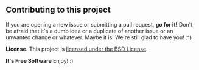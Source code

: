 ## Contributing to this project

If you are opening a new issue or submitting a pull request, **go for it!**
Don't be afraid that it's a dumb idea or a duplicate of another issue or an
unwanted change or whatever. Maybe it is! We're still glad to have you! :^)

**License.** This project is [licensed under the BSD License](https://github.com/ProjectCloudly/Cloudly/blob/master/LICENSE.md).

**It's Free Software** Enjoy! :)